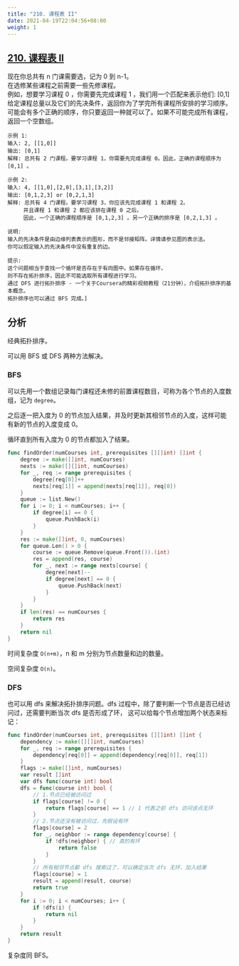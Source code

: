 ```yaml
---
title: "210. 课程表 II"
date: 2021-04-19T22:04:56+08:00
weight: 1
---
```


## [210. 课程表 II](https://leetcode-cn.com/problems/course-schedule-ii)
现在你总共有 n 门课需要选，记为 0 到 n-1。  
在选修某些课程之前需要一些先修课程。  
例如，想要学习课程 0 ，你需要先完成课程 1 ，我们用一个匹配来表示他们: [0,1]  
给定课程总量以及它们的先决条件，返回你为了学完所有课程所安排的学习顺序。  
可能会有多个正确的顺序，你只要返回一种就可以了。如果不可能完成所有课程，返回一个空数组。
```
示例 1:
输入: 2, [[1,0]]
输出: [0,1]
解释: 总共有 2 门课程。要学习课程 1，你需要先完成课程 0。因此，正确的课程顺序为 [0,1] 。

示例 2:
输入: 4, [[1,0],[2,0],[3,1],[3,2]]
输出: [0,1,2,3] or [0,2,1,3]
解释: 总共有 4 门课程。要学习课程 3，你应该先完成课程 1 和课程 2。
     并且课程 1 和课程 2 都应该排在课程 0 之后。
     因此，一个正确的课程顺序是 [0,1,2,3] 。另一个正确的排序是 [0,2,1,3] 。

说明:
输入的先决条件是由边缘列表表示的图形，而不是邻接矩阵。详情请参见图的表示法。
你可以假定输入的先决条件中没有重复的边。

提示:
这个问题相当于查找一个循环是否存在于有向图中。如果存在循环，
则不存在拓扑排序，因此不可能选取所有课程进行学习。
通过 DFS 进行拓扑排序 - 一个关于Coursera的精彩视频教程（21分钟），介绍拓扑排序的基本概念。
拓扑排序也可以通过 BFS 完成。]	
```

## 分析
经典拓扑排序。

可以用 BFS 或 DFS 两种方法解决。

### BFS
可以先用一个数组记录每门课程还未修的前置课程数目，可称为各个节点的入度数组，记为 `degree`。

之后逐一把入度为 0 的节点加入结果，并及时更新其相邻节点的入度，这样可能有新的节点的入度变成 0。

循环直到所有入度为 0 的节点都加入了结果。

```go
func findOrder(numCourses int, prerequisites [][]int) []int {
	degree := make([]int, numCourses)
	nexts := make([][]int, numCourses)
	for _, req := range prerequisites {
		degree[req[0]]++
		nexts[req[1]] = append(nexts[req[1]], req[0])
	}
	queue := list.New()
	for i := 0; i < numCourses; i++ {
		if degree[i] == 0 {
			queue.PushBack(i)
		}
	}
	res := make([]int, 0, numCourses)
	for queue.Len() > 0 {
		course := queue.Remove(queue.Front()).(int)
		res = append(res, course)
		for _, next := range nexts[course] {
			degree[next]--
			if degree[next] == 0 {
				queue.PushBack(next)
			}
		}
	}
	if len(res) == numCourses {
		return res
	}
	return nil
}
```

时间复杂度 `O(n+m)`，n 和 m 分别为节点数量和边的数量。

空间复杂度 `O(n)`。

### DFS

也可以用 dfs 来解决拓扑排序问题。dfs 过程中，除了要判断一个节点是否已经访问过，还需要判断当次 dfs 是否形成了环，
这可以给每个节点增加两个状态来标记：

```go
func findOrder(numCourses int, prerequisites [][]int) []int {
	dependency := make([][]int, numCourses)
	for _, req := range prerequisites {
		dependency[req[0]] = append(dependency[req[0]], req[1])
	}
	flags := make([]int, numCourses)
	var result []int
	var dfs func(course int) bool
	dfs = func(course int) bool {
		// 1.节点已经被访问过
		if flags[course] != 0 { 
			return flags[course] == 1 // 1 代表之前 dfs 访问该点无环
		}
		// 2.节点还没有被访问过，先假设有环
		flags[course] = 2
		for _, neighbor := range dependency[course] {
			if !dfs(neighbor) { // 真的有环
				return false
			}
		}
		// 所有相邻节点都 dfs 搜索过了，可以确定当次 dfs 无环，加入结果
		flags[course] = 1
		result = append(result, course)
		return true
	}
	for i := 0; i < numCourses; i++ {
		if !dfs(i) {
			return nil
		}
	}
	return result
}
```

复杂度同 BFS。